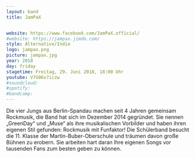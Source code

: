 ```yaml
---
layout: band
title: JamPaX


website: https://www.facebook.com/JamPaX.official/
#website: https://jampax.jimdo.com/
style: Alternative/Indie
logo: jampax.png
picture: jampax.jpg
year: 2018
day: friday
stagetime: Freitag, 29. Juni 2018, 18:00 Uhr
youtube: V7G06v7iczw
#soundcloud:
#spotify:
#bandcamp:
---
```

Die vier Jungs aus Berlin-Spandau machen seit 4 Jahren gemeinsam Rockmusik, die Band hat sich im Dezember 2014 gegründet. Sie nennen „GreenDay“ und „Muse“ als ihre musikalischen Vorbilder und haben ihren eigenen Stil gefunden: Rockmusik mit Funfaktor! Die Schülerband besucht die 11. Klasse der Martin-Buber-Oberschule und träumen davon große Bühnen zu erobern. Sie arbeiten hart daran Ihre eigenen Songs vor tausenden Fans zum besten geben zu können.
